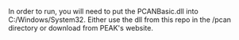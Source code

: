 In order to run, you will need to put the PCANBasic.dll into C:/Windows/System32.  Either use the dll from this repo in the /pcan directory or download from PEAK's website. 
